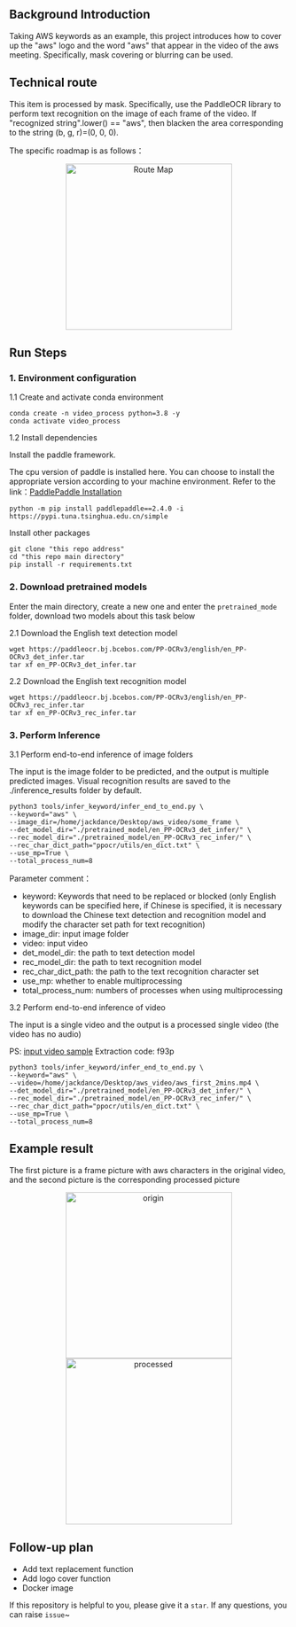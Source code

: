 ## Background Introduction
Taking AWS keywords as an example, this project introduces how to cover up the "aws" logo and the word "aws" that appear in the video of the aws meeting.
Specifically, mask covering or blurring can be used.

## Technical route
This item is processed by mask. Specifically, use the PaddleOCR library to perform text recognition on the image of each frame of the video. If "recognized string".lower() == "aws", then blacken the area corresponding to the string (b, g, r)=(0, 0, 0).

The specific roadmap is as follows：
<center>
    <img src="https://i.postimg.cc/DwDZ3R6t/aws.png" title="Route Map" width="300">
</center>


## Run Steps
### 1. Environment configuration
1.1 Create and activate conda environment
```commandline
conda create -n video_process python=3.8 -y
conda activate video_process
```
1.2 Install dependencies

Install the paddle framework. 

The cpu version of paddle is installed here. You can choose to install the appropriate version according to your machine environment. Refer to the link：[PaddlePaddle Installation](https://www.paddlepaddle.org.cn/)
```commandline
python -m pip install paddlepaddle==2.4.0 -i https://pypi.tuna.tsinghua.edu.cn/simple
```
Install other packages
```commandline
git clone "this repo address"
cd "this repo main directory"
pip install -r requirements.txt
```

### 2. Download pretrained models
Enter the main directory, create a new one and enter the `pretrained_mode` folder, download two models about this task below

2.1 Download the English text detection model
```commandline
wget https://paddleocr.bj.bcebos.com/PP-OCRv3/english/en_PP-OCRv3_det_infer.tar
tar xf en_PP-OCRv3_det_infer.tar
```
2.2 Download the English text recognition model
```commandline
wget https://paddleocr.bj.bcebos.com/PP-OCRv3/english/en_PP-OCRv3_rec_infer.tar
tar xf en_PP-OCRv3_rec_infer.tar
```


### 3. Perform Inference

3.1 Perform end-to-end inference of image folders

The input is the image folder to be predicted, and the output is multiple predicted images. Visual recognition results are saved to the ./inference_results folder by default.

```commandline
python3 tools/infer_keyword/infer_end_to_end.py \
--keyword="aws" \
--image_dir=/home/jackdance/Desktop/aws_video/some_frame \
--det_model_dir="./pretrained_model/en_PP-OCRv3_det_infer/" \
--rec_model_dir="./pretrained_model/en_PP-OCRv3_rec_infer/" \
--rec_char_dict_path="ppocr/utils/en_dict.txt" \
--use_mp=True \
--total_process_num=8
```

Parameter comment：
- keyword: Keywords that need to be replaced or blocked (only English keywords can be specified here, if Chinese is specified, it is necessary to download the Chinese text detection and recognition model and modify the character set path for text recognition)
- image_dir: input image folder
- video: input video
- det_model_dir: the path to text detection model
- rec_model_dir: the path to text recognition model
- rec_char_dict_path: the path to the text recognition character set
- use_mp: whether to enable multiprocessing
- total_process_num: numbers of processes when using multiprocessing

3.2 Perform end-to-end inference of video

The input is a single video and the output is a processed single video (the video has no audio)

PS: [input video sample](https://pan.baidu.com/s/16AxRp0IVYF7AJ67L2GoZBA) Extraction code: f93p

```commandline
python3 tools/infer_keyword/infer_end_to_end.py \
--keyword="aws" \
--video=/home/jackdance/Desktop/aws_video/aws_first_2mins.mp4 \
--det_model_dir="./pretrained_model/en_PP-OCRv3_det_infer/" \
--rec_model_dir="./pretrained_model/en_PP-OCRv3_rec_infer/" \
--rec_char_dict_path="ppocr/utils/en_dict.txt" \
--use_mp=True \
--total_process_num=8
```


## Example result
The first picture is a frame picture with aws characters in the original video, and the second picture is the corresponding processed picture
<center class="half">
    <img src="https://i.postimg.cc/xds6LqB5/origin-aws.png" title="origin" width="300"/>
    <img src="https://i.postimg.cc/pXq5W8js/processed-aws.png" title="processed" width="300"/>
</center>


## Follow-up plan
- Add text replacement function
- Add logo cover function
- Docker image


If this repository is helpful to you, please give it a `star`. If any questions, you can raise `issue`~